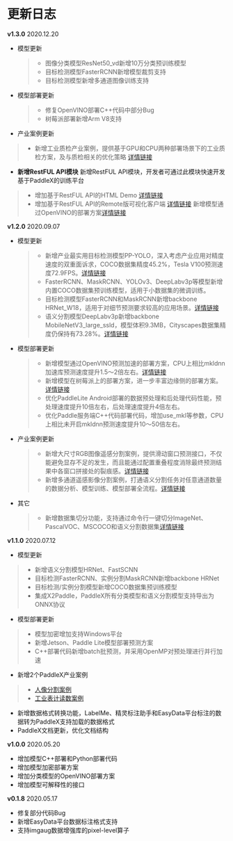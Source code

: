 # 更新日志

**v1.3.0** 2020.12.20

- 模型更新
  > - 图像分类模型ResNet50_vd新增10万分类预训练模型
  > - 目标检测模型FasterRCNN新增模型裁剪支持
  > - 目标检测模型新增多通道图像训练支持

- 模型部署更新
  > - 修复OpenVINO部署C++代码中部分Bug
  > - 树莓派部署新增Arm V8支持

- 产业案例更新
 > - 新增工业质检产业案例，提供基于GPU和CPU两种部署场景下的工业质检方案，及与质检相关的优化策略 [详情链接](https://paddlex.readthedocs.io/zh_CN/develop/examples/industrial_quality_inspection)

- **新增RestFUL API模块**
新增RestFUL API模块，开发者可通过此模块快速开发基于PaddleX的训练平台
 > - 增加基于RestFUL API的HTML Demo [详情链接](https://github.com/PaddlePaddle/PaddleX/blob/develop/docs/gui/restful/introduction.md#paddlex-web-demo)
 > - 增加基于RestFUL API的Remote版可视化客户端 [详情链接](https://github.com/PaddlePaddle/PaddleX/blob/develop/docs/gui/restful/introduction.md#paddlex-remote-gui)
新增模型通过OpenVINO的部署方案[详情链接](https://paddlex.readthedocs.io/zh_CN/develop/deploy/openvino/index.html)

**v1.2.0** 2020.09.07
- 模型更新
  > - 新增产业最实用目标检测模型PP-YOLO，深入考虑产业应用对精度速度的双重面诉求，COCO数据集精度45.2%，Tesla V100预测速度72.9FPS。[详情链接](https://paddlex.readthedocs.io/zh_CN/develop/apis/models/detection.html#paddlex-det-ppyolo)
  > - FasterRCNN、MaskRCNN、YOLOv3、DeepLabv3p等模型新增内置COCO数据集预训练模型，适用于小数据集的微调训练。
  > - 目标检测模型FasterRCNN和MaskRCNN新增backbone HRNet_W18，适用于对细节预测要求较高的应用场景。[详情链接](https://paddlex.readthedocs.io/zh_CN/develop/apis/models/detection.html#paddlex-det-fasterrcnn)
  > - 语义分割模型DeepLabv3p新增backbone MobileNetV3_large_ssld，模型体积9.3MB，Cityscapes数据集精度仍保持有73.28%。[详情链接](https://paddlex.readthedocs.io/zh_CN/develop/apis/models/semantic_segmentation.html#paddlex-seg-deeplabv3p)

- 模型部署更新
  > - 新增模型通过OpenVINO预测加速的部署方案，CPU上相比mkldnn加速库预测速度提升1.5～2倍左右。[详情链接](https://paddlex.readthedocs.io/zh_CN/develop/deploy/openvino/index.html)
  > - 新增模型在树莓派上的部署方案，进一步丰富边缘侧的部署方案。[详情链接](https://paddlex.readthedocs.io/zh_CN/develop/deploy/raspberry/index.html)
  > - 优化PaddleLite Android部署的数据预处理和后处理代码性能，预处理速度提升10倍左右，后处理速度提升4倍左右。
  > - 优化Paddle服务端C++代码部署代码，增加use_mkl等参数，CPU上相比未开启mkldnn预测速度提升10～50倍左右。

- 产业案例更新
  > - 新增大尺寸RGB图像遥感分割案例，提供滑动窗口预测接口，不仅能避免显存不足的发生，而且能通过配置重叠程度消除最终预测结果中各窗口拼接处的裂痕感。[详情链接](https://paddlex.readthedocs.io/zh_CN/develop/examples/remote_sensing.html)
  > - 新增多通道遥感影像分割案例，打通语义分割任务对任意通道数量的数据分析、模型训练、模型部署全流程。[详情链接](https://paddlex.readthedocs.io/zh_CN/develop/examples/multi-channel_remote_sensing/README.html)

- 其它
  > - 新增数据集切分功能，支持通过命令行一键切分ImageNet、PascalVOC、MSCOCO和语义分割数据集[详情链接](https://paddlex.readthedocs.io/zh_CN/develop/data/format/classification.html#id2)

**v1.1.0** 2020.07.12

- 模型更新
> - 新增语义分割模型HRNet、FastSCNN
> - 目标检测FasterRCNN、实例分割MaskRCNN新增backbone HRNet
> - 目标检测/实例分割模型新增COCO数据集预训练模型
> - 集成X2Paddle，PaddleX所有分类模型和语义分割模型支持导出为ONNX协议
- 模型部署更新
> - 模型加密增加支持Windows平台
> - 新增Jetson、Paddle Lite模型部署预测方案
> - C++部署代码新增batch批预测，并采用OpenMP对预处理进行并行加速
- 新增2个PaddleX产业案例
> - [人像分割案例](https://paddlex.readthedocs.io/zh_CN/develop/examples/human_segmentation.html)
> - [工业表计读数案例](https://paddlex.readthedocs.io/zh_CN/develop/examples/meter_reader.html)
- 新增数据格式转换功能，LabelMe、精灵标注助手和EasyData平台标注的数据转为PaddleX支持加载的数据格式
- PaddleX文档更新，优化文档结构


**v1.0.0** 2020.05.20

- 增加模型C++部署和Python部署代码
- 增加模型加密部署方案
- 增加分类模型的OpenVINO部署方案
- 增加模型可解释性的接口


**v0.1.8** 2020.05.17

- 修复部分代码Bug
- 新增EasyData平台数据标注格式支持
- 支持imgaug数据增强库的pixel-level算子
